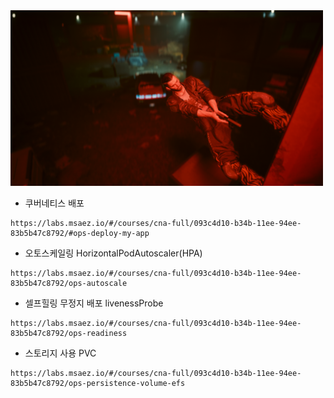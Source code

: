 <img src="https://github.com/limjun92/cloudeNativeStudyProject/blob/master/image/photomode_15122023_180212.png" width="500">

* 쿠버네티스 배포
```
https://labs.msaez.io/#/courses/cna-full/093c4d10-b34b-11ee-94ee-83b5b47c8792/#ops-deploy-my-app
```
* 오토스케일링  HorizontalPodAutoscaler(HPA)
```
https://labs.msaez.io/#/courses/cna-full/093c4d10-b34b-11ee-94ee-83b5b47c8792/ops-autoscale
```
* 셀프힐링 무정지 배포 livenessProbe
```
https://labs.msaez.io/#/courses/cna-full/093c4d10-b34b-11ee-94ee-83b5b47c8792/ops-readiness
```

* 스토리지 사용 PVC
```
https://labs.msaez.io/#/courses/cna-full/093c4d10-b34b-11ee-94ee-83b5b47c8792/ops-persistence-volume-efs
```

